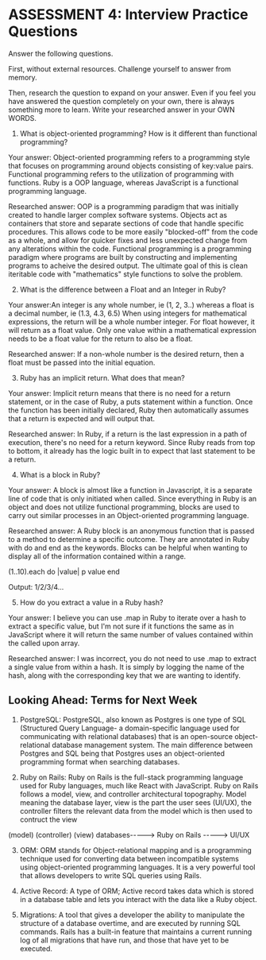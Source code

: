 # ASSESSMENT 4: Interview Practice Questions

Answer the following questions.

First, without external resources. Challenge yourself to answer from memory.

Then, research the question to expand on your answer. Even if you feel you have answered the question completely on your own, there is always something more to learn. Write your researched answer in your OWN WORDS.

1. What is object-oriented programming? How is it different than functional programming?

Your answer: Object-oriented programming refers to a programming style that focuses on programming around objects consisting of key:value pairs. Functional programming refers to the utilization of programming with functions. Ruby is a OOP language, whereas JavaScript is a functional programming language.

Researched answer: OOP is a programming paradigm that was initially created to handle larger complex software systems. Objects act as containers that store and separate sections of code that handle specific procedures. This allows code to be more easily "blocked-off" from the code as a whole, and allow for quicker fixes and less unexpected change from any alterations within the code. 
Functional programming is a programming paradigm where programs are built by constructing and implementing programs to acheive the desired output. The ultimate goal of this is clean iteritable code with "mathematics" style functions to solve the problem.

2. What is the difference between a Float and an Integer in Ruby?

Your answer:An integer is any whole number, ie (1, 2, 3..) whereas a float is a decimal number, ie (1.3, 4.3, 6.5) When using integers for mathematical expressions, the return will be a whole number integer. For float however, it will return as a float value. Only one value within a mathematical expression needs to be a float value for the return to also be a float. 

Researched answer: If a non-whole number is the desired return, then a float must be passed into the initial equation.

3. Ruby has an implicit return. What does that mean?

Your answer: Implicit return means that there is no need for a return statement, or in the case of Ruby, a puts statement within a function. Once the function has been initially declared, Ruby then automatically assumes that a return is expected and will output that.

Researched answer: In Ruby, if a return is the last expression in a path of execution, there's no need for a return keyword. Since Ruby reads from top to bottom, it already has the logic built in to expect that last statement to be a return. 

4. What is a block in Ruby?

Your answer: A block is almost like a function in Javascript, it is a separate line of code that is only initiated when called. Since everything in Ruby is an object and does not utilize functional programming, blocks are used to carry out similar processes in an Object-oriented programming language.

Researched answer: A Ruby block is an anonymous function that is passed to a method to determine a specific outcome. They are annotated in Ruby with do and end as the keywords. Blocks can be helpful when wanting to display all of the information contained within a range.

 (1..10).each do |value| 
    p value
 end 

Output: 1/2/3/4...

5. How do you extract a value in a Ruby hash?

Your answer: I believe you can use .map in Ruby to iterate over a hash to extract a specific value, but I'm not sure if it functions the same as in JavaScript where it will return the same number of values contained within the called upon array.

Researched answer: I was incorrect, you do not need to use .map to extract a single value from within a hash. It is simply by logging the name of the hash, along with the corresponding key that we are wanting to identify. 

## Looking Ahead: Terms for Next Week

1. PostgreSQL: PostgreSQL, also known as Postgres is one type of SQL (Structured Query Language- a domain-specific language used for communicating with relational databases) that is an open-source object-relational database management system. The main difference between Postgres and SQL being that Postgres uses an object-oriented programming format when searching databases.

2. Ruby on Rails: Ruby on Rails is the full-stack programming language used for Ruby languages, much like React with JavaScript. Ruby on Rails follows a model, view, and controller architectural topography. Model meaning the database layer, view is the part the user sees (UI/UX), the controller filters the relevant data from the model which is then used to contruct the view

 (model)        (controller)         (view)
databases-----> Ruby on Rails -----> UI/UX

3. ORM: ORM stands for Object-relational mapping and is a programming technique used for converting data between incompatible systems using object-oriented programming languages. It is a very powerful tool that allows developers to write SQL queries using Rails.

4. Active Record: A type of ORM; Active record takes data which is stored in a database table and lets you interact with the data like a Ruby object.

5. Migrations: A tool that gives a developer the ability to manipulate the structure of a database overtime, and are executed by running SQL commands. Rails has a built-in feature that maintains a current running log of all migrations that have run, and those that have yet to be executed.
